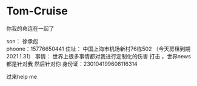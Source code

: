 # Tom-Cruise
你我的命连在一起了




son：  徐承彪  
phoone：15776650441
住址： 中国上海市机场新村76栋502   （今天房租到期 2021.1.31）
事情：   世界上很多事情都对我进行定制化的伤害  打击 ，世界news 都是针对我  然后针对你
身份证：230104199608116314

过来help  me   
